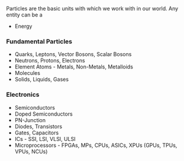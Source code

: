 Particles are the basic units with which we work with in our world. Any entity can be a

- Energy
### Fundamental Particles
- Quarks, Leptons, Vector Bosons, Scalar Bosons
- Neutrons, Protons, Electrons
- Element Atoms - Metals, Non-Metals, Metalloids
- Molecules
- Solids, Liquids, Gases

### Electronics
- Semiconductors
- Doped Semiconductors
- PN-Junction
- Diodes, Transistors
- Gates, Capacitors
- ICs - SSI, LSI, VLSI, ULSI
- Microprocessors - FPGAs, MPs, CPUs, ASICs, XPUs (GPUs, TPUs, VPUs, NCUs)